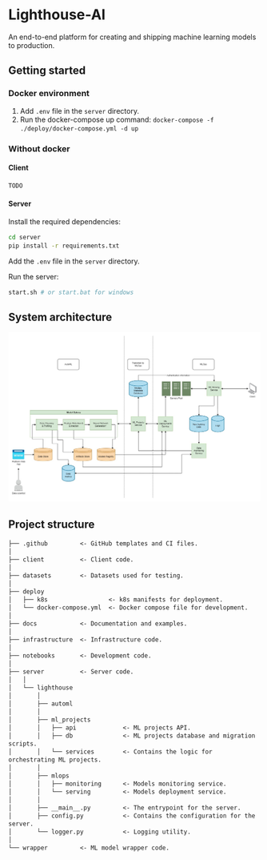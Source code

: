 # Lighthouse-AI

An end-to-end platform for creating and shipping machine learning models to production.

## Getting started

### Docker environment

1. Add `.env` file in the `server` directory.
2. Run the docker-compose up command: `docker-compose -f ./deploy/docker-compose.yml -d up`

### Without docker

#### Client

```bash
TODO
```

#### Server

Install the required dependencies:

```bash
cd server
pip install -r requirements.txt
```

Add the `.env` file in the `server` directory.

Run the server:

```bash
start.sh # or start.bat for windows
```

## System architecture

![./docs/system_design.jpg](docs/system_design.jpg)

## Project structure

```
├── .github         <- GitHub templates and CI files.
│
├── client          <- Client code.
│
├── datasets        <- Datasets used for testing.
│
├── deploy
│   ├── k8s                 <- k8s manifests for deployment.
│   └── docker-compose.yml  <- Docker compose file for development.
│
├── docs            <- Documentation and examples.
│
├── infrastructure  <- Infrastructure code.
│
├── notebooks       <- Development code.
│
├── server          <- Server code.
│   │
│   └── lighthouse
│       │
│       ├── automl
│       │
│       ├── ml_projects
│       │   ├── api             <- ML projects API.
│       │   ├── db              <- ML projects database and migration scripts.
│       │   └── services        <- Contains the logic for orchestrating ML projects.
│       │
│       ├── mlops
│       │   ├── monitoring      <- Models monitoring service.
│       │   └── serving         <- Models deployment service.
│       │
│       ├── __main__.py         <- The entrypoint for the server.
│       ├── config.py           <- Contains the configuration for the server.
│       └── logger.py           <- Logging utility.
│
└── wrapper         <- ML model wrapper code.

```
